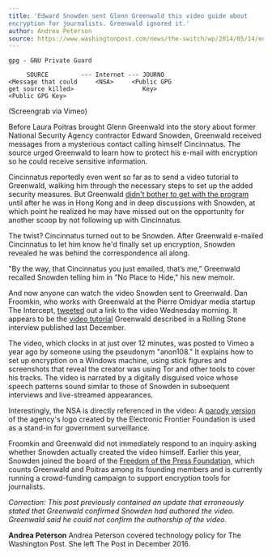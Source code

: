 ```yaml
---
title: 'Edward Snowden sent Glenn Greenwald this video guide about
encryption for journalists. Greenwald ignored it.'
author: Andrea Peterson
source: https://www.washingtonpost.com/news/the-switch/wp/2014/05/14/edward-snowden-sent-glenn-greenwald-this-video-guide-about-encryption-for-journalists-greenwald-ignored-it/?noredirect=on&utm_term=.992d2d94d874
---
```


```
gpg - GNU Private Guard

     SOURCE         --- Internet --- JOURNO
<Message that could     <NSA>     <Public GPG
get source killed>                   Key>
<Public GPG Key>
```
(Screengrab via Vimeo)

Before Laura Poitras brought Glenn Greenwald into the story about
former National Security Agency contractor Edward Snowden, Greenwald
received messages from a mysterious contact calling himself
Cincinnatus. The source urged Greenwald to learn how to protect his
e-mail with encryption so he could receive sensitive information.

Cincinnatus reportedly even went so far as to send a video tutorial to
Greenwald, walking him through the necessary steps to set up the added
security measures. But Greenwald [didn't bother to get with the
program][1] until after he was in Hong Kong and in deep discussions
with Snowden, at which point he realized he may have missed out on the
opportunity for another scoop by not following up with Cincinnatus.

[1]: http://www.newyorker.com/online/blogs/closeread/2014/05/glenn-greenwald-memoir-edward-snowden.html

The twist? Cincinnatus turned out to be Snowden. After Greenwald
e-mailed Cincinnatus to let him know he'd finally set up encryption,
Snowden revealed he was behind the correspondence all along.

"By the way, that Cincinnatus you just emailed, that’s me,” Greenwald
recalled Snowden telling him in "No Place to Hide," his new memoir.

And now anyone can watch the video Snowden sent to Greenwald. Dan
Froomkin, who works with Greenwald at the Pierre Omidyar media startup
The Intercept, [tweeted][2] out a link to the video Wednesday
morning. It appears to be the [video tutorial][3] Greenwald described
in a Rolling Stone interview published last December.

[2]: https://twitter.com/froomkin/status/466564040827748352
[3]: http://www.rollingstone.com/politics/news/snowden-and-greenwald-the-men-who-leaked-the-secrets-20131204

The video, which clocks in at just over 12 minutes, was posted to
Vimeo a year ago by someone using the pseudonym "anon108." It explains
how to set up encryption on a Windows machine, using stick figures and
screenshots that reveal the creator was using Tor and other tools to
cover his tracks. The video is narrated by a digitally disguised voice
whose speech patterns sound similar to those of Snowden in subsequent
interviews and live-streamed appearances.

Interestingly, the NSA is directly referenced in the video: A [parody
version][4] of the agency's logo created by the Electronic Frontier
Foundation is used as a stand-in for government surveillance.

[4]: https://www.eff.org/pages/eff-nsa-graphics

Froomkin and Greenwald did not immediately respond to an inquiry
asking whether Snowden actually created the video himself. Earlier
this year, Snowden joined the board of the [Freedom of the Press
Foundation][5], which counts Greenwald and Poitras among its founding
members and is currently running a crowd-funding campaign to support
encryption tools for journalists.

[5]: http://www.washingtonpost.com/blogs/the-switch/wp/2014/01/14/edward-snowden-has-a-new-gig-joins-board-of-press-freedom-group/

*Correction: This post previously contained an update that erroneously
stated that Greenwald confirmed Snowden had authored the
video. Greenwald said he could not confirm the authorship of the
video.*

**Andrea Peterson**
Andrea Peterson covered technology policy for The Washington Post. She
left The Post in December 2016. 
